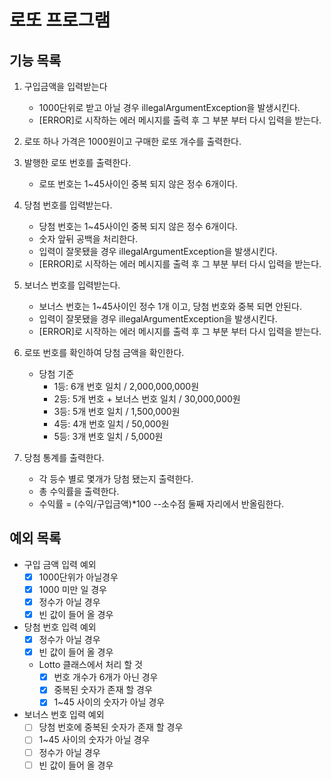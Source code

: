 # 로또 프로그램

## 기능 목록

1. 구입금액을 입력받는다
    - 1000단위로 받고 아닐 경우 illegalArgumentException을 발생시킨다.
    - [ERROR]로 시작하는 에러 메시지를 출력 후 그 부분 부터 다시 입력을 받는다.

2. 로또 하나 가격은 1000원이고 구매한 로또 개수를 출력한다.

3. 발행한 로또 번호를 출력한다.
    - 로또 번호는 1~45사이인 중복 되지 않은 정수 6개이다.

4. 당첨 번호를 입력받는다.
    - 당첨 번호는 1~45사이인 중복 되지 않은 정수 6개이다.
    - 숫자 앞뒤 공백을 처리한다.
    - 입력이 잘못됐을 경우 illegalArgumentException을 발생시킨다.
    - [ERROR]로 시작하는 에러 메시지를 출력 후 그 부분 부터 다시 입력을 받는다.

5. 보너스 번호를 입력받는다.
    - 보너스 번호는 1~45사이인 정수 1개 이고, 당첨 번호와 중복 되면 안된다.
    - 입력이 잘못됐을 경우 illegalArgumentException을 발생시킨다.
    - [ERROR]로 시작하는 에러 메시지를 출력 후 그 부분 부터 다시 입력을 받는다.

6. 로또 번호를 확인하여 당첨 금액을 확인한다.
    - 당첨 기준
        - 1등: 6개 번호 일치 / 2,000,000,000원
        - 2등: 5개 번호 + 보너스 번호 일치 / 30,000,000원
        - 3등: 5개 번호 일치 / 1,500,000원
        - 4등: 4개 번호 일치 / 50,000원
        - 5등: 3개 번호 일치 / 5,000원

7. 당첨 통계를 출력한다.
    - 각 등수 별로 몇개가 당첨 됐는지 출력한다.
    - 총 수익률을 출력한다. 
    - 수익률 = (수익/구입금액)*100 --소수점 둘째 자리에서 반올림한다.


## 예외 목록

- 구입 금액 입력 예외
    - [x] 1000단위가 아닐경우
    - [x] 1000 미만 일 경우
    - [x] 정수가 아닐 경우
    - [x] 빈 값이 들어 올 경우
- 당첨 번호 입력 예외
    - [x] 정수가 아닐 경우
    - [x] 빈 값이 들어 올 경우
  - Lotto 클래스에서 처리 할 것
    - [x] 번호 개수가 6개가 아닌 경우
    - [x] 중복된 숫자가 존재 할 경우
    - [x] 1~45 사이의 숫자가 아닐 경우
- 보너스 번호 입력 예외
    - [ ] 당첨 번호에 중복된 숫자가 존재 할 경우
    - [ ] 1~45 사이의 숫자가 아닐 경우
    - [ ] 정수가 아닐 경우
    - [ ] 빈 값이 들어 올 경우
